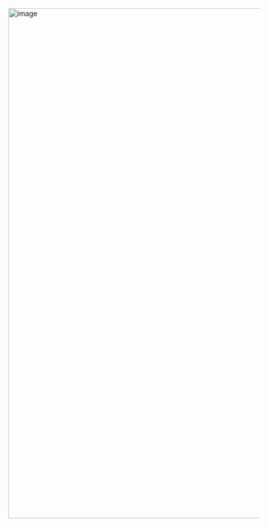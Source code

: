 <img width="1024" height="1024" alt="image" src="https://github.com/user-attachments/assets/fe1bba69-1396-469a-ab08-f1e76ce51258" />

